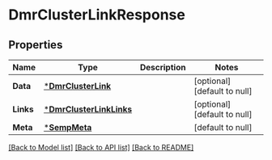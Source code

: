 # DmrClusterLinkResponse

## Properties
Name | Type | Description | Notes
------------ | ------------- | ------------- | -------------
**Data** | [***DmrClusterLink**](DmrClusterLink.md) |  | [optional] [default to null]
**Links** | [***DmrClusterLinkLinks**](DmrClusterLinkLinks.md) |  | [optional] [default to null]
**Meta** | [***SempMeta**](SempMeta.md) |  | [default to null]

[[Back to Model list]](../README.md#documentation-for-models) [[Back to API list]](../README.md#documentation-for-api-endpoints) [[Back to README]](../README.md)

